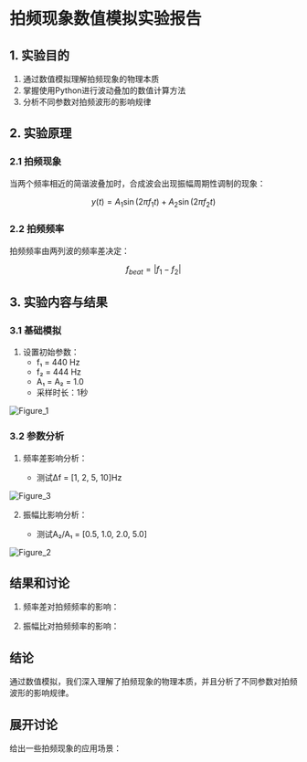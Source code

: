 # 拍频现象数值模拟实验报告

## 1. 实验目的
1. 通过数值模拟理解拍频现象的物理本质
2. 掌握使用Python进行波动叠加的数值计算方法
3. 分析不同参数对拍频波形的影响规律

## 2. 实验原理
### 2.1 拍频现象
当两个频率相近的简谐波叠加时，合成波会出现振幅周期性调制的现象：

$$
y(t) = A_1\sin(2\pi f_1 t) + A_2\sin(2\pi f_2 t)
$$

### 2.2 拍频频率
拍频频率由两列波的频率差决定：

$$
f_{beat} = |f_1 - f_2|
$$


## 3. 实验内容与结果

### 3.1 基础模拟
1. 设置初始参数：
   - f₁ = 440 Hz
   - f₂ = 444 Hz 
   - A₁ = A₂ = 1.0
   - 采样时长：1秒

![Figure_1](https://github.com/user-attachments/assets/a08db0a5-9add-4420-a618-29627c335501)


### 3.2 参数分析
1. 频率差影响分析：
   
   - 测试Δf = [1, 2, 5, 10]Hz

![Figure_3](https://github.com/user-attachments/assets/5a286edb-2616-4144-b1de-00d23c76028b)


2. 振幅比影响分析：
   
   - 测试A₂/A₁ = [0.5, 1.0, 2.0, 5.0]

![Figure_2](https://github.com/user-attachments/assets/fbd8d0aa-4fe1-4788-86e6-bb9b2226b749)


## 结果和讨论
1. 频率差对拍频频率的影响：
  
2. 振幅比对拍频频率的影响：
  
## 结论
通过数值模拟，我们深入理解了拍频现象的物理本质，并且分析了不同参数对拍频波形的影响规律。

## 展开讨论
给出一些拍频现象的应用场景：

